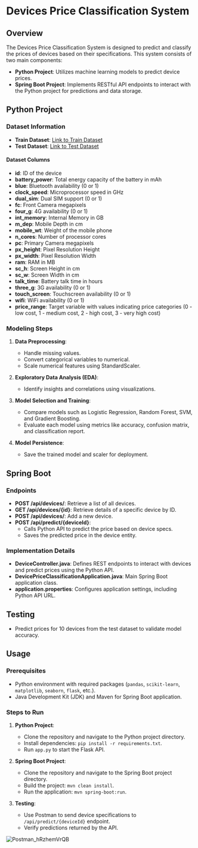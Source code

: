 # Devices Price Classification System 

## Overview

The Devices Price Classification System is designed to predict and classify the prices of devices based on their specifications. This system consists of two main components:

- **Python Project**: Utilizes machine learning models to predict device prices.
- **Spring Boot Project**: Implements RESTful API endpoints to interact with the Python project for predictions and data storage.

## Python Project

### Dataset Information

- **Train Dataset**: [Link to Train Dataset](https://docs.google.com/spreadsheets/d/1C5K210JMYklz-_naYRaoxXPF6nZIGbXYrn0o0rBeY9I/edit?gid=1607079722#gid=1607079722)
- **Test Dataset**: [Link to Test Dataset](https://docs.google.com/spreadsheets/d/1ChyuXQFc7ivtDxdEnbII2lRT3xc6OaMSZp_ud7arf9U/edit?gid=2082460844#gid=2082460844)

#### Dataset Columns

- **id**: ID of the device
- **battery_power**: Total energy capacity of the battery in mAh
- **blue**: Bluetooth availability (0 or 1)
- **clock_speed**: Microprocessor speed in GHz
- **dual_sim**: Dual SIM support (0 or 1)
- **fc**: Front Camera megapixels
- **four_g**: 4G availability (0 or 1)
- **int_memory**: Internal Memory in GB
- **m_dep**: Mobile Depth in cm
- **mobile_wt**: Weight of the mobile phone
- **n_cores**: Number of processor cores
- **pc**: Primary Camera megapixels
- **px_height**: Pixel Resolution Height
- **px_width**: Pixel Resolution Width
- **ram**: RAM in MB
- **sc_h**: Screen Height in cm
- **sc_w**: Screen Width in cm
- **talk_time**: Battery talk time in hours
- **three_g**: 3G availability (0 or 1)
- **touch_screen**: Touchscreen availability (0 or 1)
- **wifi**: WiFi availability (0 or 1)
- **price_range**: Target variable with values indicating price categories (0 - low cost, 1 - medium cost, 2 - high cost, 3 - very high cost)

### Modeling Steps

1. **Data Preprocessing**:
   - Handle missing values.
   - Convert categorical variables to numerical.
   - Scale numerical features using StandardScaler.

2. **Exploratory Data Analysis (EDA)**:
   - Identify insights and correlations using visualizations.

3. **Model Selection and Training**:
   - Compare models such as Logistic Regression, Random Forest, SVM, and Gradient Boosting.
   - Evaluate each model using metrics like accuracy, confusion matrix, and classification report.

4. **Model Persistence**:
   - Save the trained model and scaler for deployment.

## Spring Boot 

### Endpoints

- **POST /api/devices/**: Retrieve a list of all devices.
- **GET /api/devices/{id}**: Retrieve details of a specific device by ID.
- **POST /api/devices/**: Add a new device.
- **POST /api/predict/{deviceId}**:
  - Calls Python API to predict the price based on device specs.
  - Saves the predicted price in the device entity.

### Implementation Details

- **DeviceController.java**: Defines REST endpoints to interact with devices and predict prices using the Python API.
- **DevicePriceClassificationApplication.java**: Main Spring Boot application class.
- **application.properties**: Configures application settings, including Python API URL.

## Testing

- Predict prices for 10 devices from the test dataset to validate model accuracy.


## Usage

### Prerequisites

- Python environment with required packages (`pandas`, `scikit-learn`, `matplotlib`, `seaborn`, `flask`, etc.).
- Java Development Kit (JDK) and Maven for Spring Boot application.

### Steps to Run

1. **Python Project**:
   - Clone the repository and navigate to the Python project directory.
   - Install dependencies: `pip install -r requirements.txt`.
   - Run `app.py` to start the Flask API.

2. **Spring Boot Project**:
   - Clone the repository and navigate to the Spring Boot project directory.
   - Build the project: `mvn clean install`.
   - Run the application: `mvn spring-boot:run`.

3. **Testing**:
   - Use Postman to send device specifications to `/api/predict/{deviceId}` endpoint.
   - Verify predictions returned by the API.

![Postman_hRzhemVrQB](https://github.com/user-attachments/assets/a7a7b1c4-3f48-4f23-86b3-152dc71c35bf)
